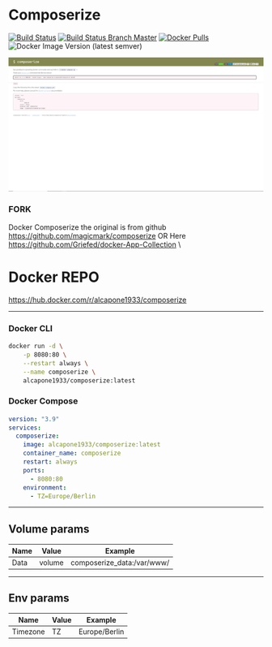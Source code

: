 # Composerize
[![Build Status](https://drone.docker-for-life.de/api/badges/alcapone1933/docker-composerize/status.svg)](https://drone.docker-for-life.de/alcapone1933/docker-composerize)
[![Build Status Branch Master](https://shields.cosanostra-cloud.de/drone/build/alcapone1933/docker-composerize/master?label=build%20%5Bbrach%20master%5D&server=https%3A%2F%2Fdrone.docker-for-life.de)](https://drone.docker-for-life.de/alcapone1933/docker-composerize/branches)
[![Docker Pulls](https://shields.cosanostra-cloud.de/docker/pulls/alcapone1933/composerize)](https://hub.docker.com/r/alcapone1933/composerize/tags)
![Docker Image Version (latest semver)](https://shields.cosanostra-cloud.de/docker/v/alcapone1933/composerize?sort=semver)

[![Composerize](/img/docker-composerize.png)](https://www.composerize.com/)
### FORK
Docker Composerize the original is from github \
https://github.com/magicmark/composerize OR Here https://github.com/Griefed/docker-App-Collection \
#  Docker REPO
https://hub.docker.com/r/alcapone1933/composerize
* * *
### Docker CLI

```bash
docker run -d \
    -p 8080:80 \
    --restart always \
    --name composerize \
    alcapone1933/composerize:latest

```

### Docker Compose

```yaml
version: "3.9"
services:
  composerize:
    image: alcapone1933/composerize:latest
    container_name: composerize
    restart: always
    ports:
      - 8080:80
    environment:
      - TZ=Europe/Berlin
```

* * *

## Volume params

| Name    | Value   | Example                    |
|---------|---------|----------------------------|
|  Data   | volume  | composerize_data:/var/www/ |

* * *

## Env params


| Name          | Value     | Example                        |
|---------------|-----------|--------------------------------|
| Timezone      | TZ        | Europe/Berlin                  |
